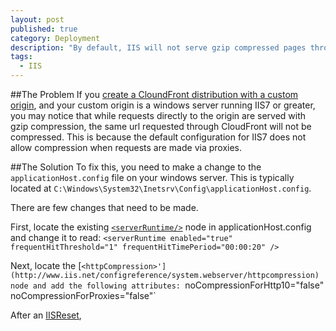 ```yaml
---
layout: post
published: true
category: Deployment
description: "By default, IIS will not serve gzip compressed pages through CloudFront.   This article describes how to configure IIS so it does."
tags: 
  - IIS
---
```


##The Problem
If you [create a CloundFront distribution with a custom origin](http://docs.aws.amazon.com/AmazonCloudFront/latest/DeveloperGuide/distribution-web-creating.html), and your custom origin is a windows server running IIS7 or greater, you may notice that while requests directly to the origin are served with gzip compression, the same url requested through CloudFront will not be compressed.
This is because the default configuration for IIS7 does not allow compression when requests are made via proxies.

##The Solution
To fix this, you need to make a change to the `applicationHost.config` file on your windows server.   This is typically located at `C:\Windows\System32\Inetsrv\Config\applicationHost.config`.   

There are few changes that need to be made.  

First, locate the existing [`<serverRuntime/>`](http://www.iis.net/configreference/system.webserver/serverruntime) node in applicationHost.config and change it to read:
`<serverRuntime enabled="true" frequentHitThreshold="1" frequentHitTimePeriod="00:00:20" />`

Next, locate the [`<httpCompression>'](http://www.iis.net/configreference/system.webserver/httpcompression) node and add the following attributes:
`noCompressionForHttp10="false" noCompressionForProxies="false"`

After an [IISReset](http://msdn.microsoft.com/en-us/library/ms957500(v=cs.70).aspx), 


